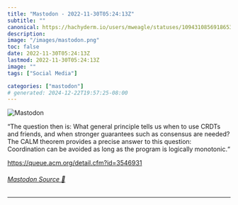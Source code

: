 ```yaml
---
title: "Mastodon - 2022-11-30T05:24:13Z"
subtitle: ""
canonical: https://hachyderm.io/users/mweagle/statuses/109431085691865373
description:
image: "/images/mastodon.png"
toc: false
date: 2022-11-30T05:24:13Z
lastmod: 2022-11-30T05:24:13Z
image: ""
tags: ["Social Media"]

categories: ["mastodon"]
# generated: 2024-12-22T19:57:25-08:00
---
```

![Mastodon](/images/mastodon.png)

<p>“The question then is: What general principle tells us when to use CRDTs and friends, and when stronger guarantees such as consensus are needed? The CALM theorem provides a precise answer to this question: Coordination can be avoided as long as the program is logically monotonic.“</p><p><a href="https://queue.acm.org/detail.cfm?id=3546931" target="_blank" rel="nofollow noopener noreferrer" translate="no"><span class="invisible">https://</span><span class="ellipsis">queue.acm.org/detail.cfm?id=35</span><span class="invisible">46931</span></a></p>


###### [Mastodon Source 🐘](https://hachyderm.io/@mweagle/109431085691865373)

___
